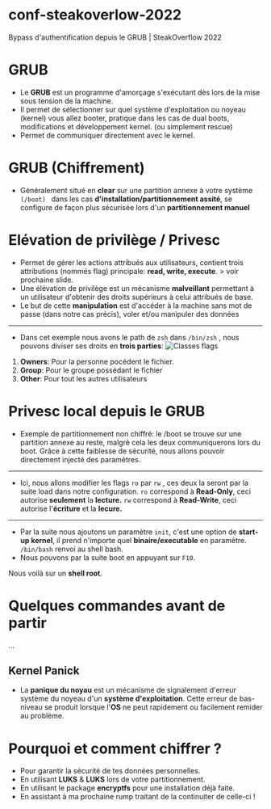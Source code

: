 # conf-steakoverlow-2022
Bypass d'authentification depuis le GRUB | SteakOverflow 2022

# GRUB

* Le **GRUB** est un programme d'amorçage s'exécutant dès lors de la mise sous tension de la machine. 
* Il permet de sélectionner sur quel système d'exploitation ou noyeau (kernel) vous allez booter, pratique dans les cas de dual boots, modifications et développement kernel. (ou simplement rescue)
* Permet de communiquer directement avec le kernel.

# GRUB (Chiffrement)

* Généralement situé en **clear** sur une partition annexe à votre système `(/boot) ` dans les cas **d'installation/partitionnement assité**, se configure de façon plus sécurisée lors d'un **partitionnement manuel**


# Elévation de privilège / Privesc 

* Permet de gérer les actions attribués aux utilisateurs, contient trois attributions (nommés flag) principale: **read, write, execute**. > voir prochaine slide.
* Une élévation de privilège est un mécanisme **malveillant** permettant à un utilisateur d'obtenir des droits supérieurs à celui attribués de base. 
* Le but de cette **manipulation** est d'accéder à la machine sans mot de passe (dans notre cas précis), voler et/ou manipuler des données  
***
* Dans cet exemple nous avons le path de `zsh` dans `/bin/zsh` , nous pouvons diviser ses droits en **trois parties**: 
![Classes flags](:/a7b08ceb650b4002aaccf083e6e26340)
1. **Owners**: Pour la personne pocédent le fichier.
2. **Group**: Pour le groupe possédant le fichier
3. **Other**: Pour tout les autres utilisateurs

# Privesc local depuis le GRUB

* Exemple de partitionnement non chiffré: le /boot se trouve sur une partition annexe au reste, malgrè cela les deux communiquerons lors du boot. Grâce à cette faiblesse de sécurité, nous allons pouvoir directement injecté des paramètres. 
***
* Ici, nous allons modifier les flags `ro`  par `rw` , ces deux la seront par la suite load dans notre configuration. 
`ro` correspond à **Read-Only**, ceci autorise **seulement** la **lecture.**
`rw` correspond à **Read-Write**, ceci autorise l'**écriture** et la **lecure.**
***
* Par la suite nous ajoutons un paramètre `init`, c'est une option de **start-up kernel**, il prend n'importe quel **binaire/executable** en paramètre.
`/bin/bash` renvoi au shell bash.
* Nous pouvons par la suite boot en appuyant sur `F10`.

Nous voilà sur un **shell root**.

# Quelques commandes avant de partir

...

## Kernel Panick
* La **panique du noyau** est un mécanisme de signalement d'erreur système du noyeau d'un **système d'exploitation**. Cette erreur de bas-niveau se produit lorsque l'**OS** ne peut rapidement ou facilement remider au problème.

# Pourquoi et comment chiffrer ? 

* Pour garantir la sécurité de tes données personnelles.
* En utilisant **LUKS** & **LUKS** lors de votre partitionnement.
* En utilisant le package **encryptfs** pour une installation déjà faite. 
* En assistant à ma prochaine rump traitant de la continuiter de celle-ci ! 

